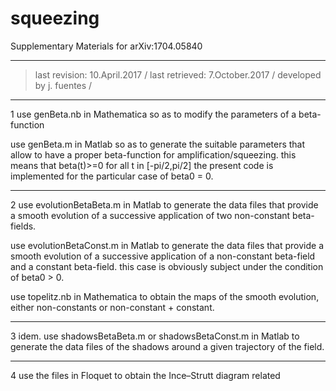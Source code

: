 # squeezing
Supplementary Materials for arXiv:1704.05840

-----
> last revision: 10.April.2017 /
> last retrieved: 7.October.2017 /
> developed by j. fuentes /

-----
1
use genBeta.nb in Mathematica so as to 
modify the parameters of a beta-function

use genBeta.m in Matlab so as to generate
the suitable parameters that allow to have a 
proper beta-function for amplification/squeezing.
this means that beta(t)>=0 for all t in [-pi/2,pi/2]
the present code is implemented for the particular 
case of beta0 = 0.

-----
2
use evolutionBetaBeta.m in Matlab to generate the 
data files that provide a smooth evolution of a 
successive application of two non-constant beta-fields.

use evolutionBetaConst.m in Matlab to generate the 
data files that provide a smooth evolution of a 
successive application of a non-constant beta-field 
and a constant beta-field. this case is obviously 
subject under the condition of beta0 > 0.

use topelitz.nb in Mathematica to obtain the maps
of the smooth evolution, either non-constants or 
non-constant + constant.

-----
3
idem.
use shadowsBetaBeta.m or shadowsBetaConst.m in Matlab 
to generate the data files of the shadows around a given
trajectory of the field.

-----
4
use the files in Floquet to
obtain the Ince–Strutt diagram related
